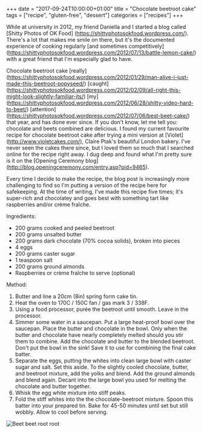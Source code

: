 +++
date = "2017-09-24T10:00:00+01:00"
title = "Chocolate beetroot cake"
tags = ["recipe", "gluten-free", "dessert"]
categories = ["recipes"]
+++

While at university in 2012, my friend Daniella and I started a blog called [Shitty Photos of OK Food] (https://shittyphotosokfood.wordpress.com/). There's a lot that makes me smile on there, but it's the documented experience of cooking regularly [and sometimes competitively] (https://shittyphotosokfood.wordpress.com/2012/07/13/battle-lemon-cake/) with a great friend that I'm especially glad to have.

Chocolate beetroot cake [really] (https://shittyphotosokfood.wordpress.com/2012/01/29/man-alive-i-just-made-this-beetroot-popyseed/) [caught] (https://shittyphotosokfood.wordpress.com/2012/02/09/all-right-this-might-look-slightly-familiar-its/)  [my] (https://shittyphotosokfood.wordpress.com/2012/06/28/shitty-video-hard-to-beet/) [attention] (https://shittyphotosokfood.wordpress.com/2012/07/06/best-beet-cake/) that year, and has done ever since. If you don't know, let me tell you: chocolate and beets combined are delicious. I found my current favourite recipe for chocolate beetroot cake after trying a mini version at [Violet] (http://www.violetcakes.com/), Claire Ptak's beautiful London bakery. I've never seen the cakes there since, but I loved them so much that I searched online for the recipe right away. I dug deep and found what I'm pretty sure is it on the [Opening Ceremony blog] (http://blog.openingceremony.com/entry.asp?pid=9465).

Every time I decide to make the recipe, the blog post is increasingly more challenging to find so I'm putting a version of the recipe here for safekeeping. At the time of writing, I've made this recipe five times; it's super-rich and chocolatey and goes best with something tart like raspberries and/or crème fraîche.

Ingredients:

* 200 grams cooked and peeled beetroot
* 200 grams unsalted butter
* 200 grams dark chocolate (70% cocoa solids), broken into pieces
* 4 eggs
* 200 grams caster sugar
* 1 teaspoon salt
* 200 grams ground almonds
* Raspberries or crème fraîche to serve (optional)

Method:

1. Butter and line a 20cm (8in) spring form cake tin.
2. Heat the oven to 170C / 150C fan / gas mark 3 / 338F.
3. Using a food processor, purée the beetroot until smooth. Leave in the processor.
4. Simmer some water in a saucepan. Put a large heat-proof bowl over the saucepan. Place the butter and chocolate in the bowl. Only when the butter and chocolate have nearly completely melted should you stir them to combine. Add the chocolate and butter to the blended beetroot. Don't put the bowl in the sink! Save it to use for combining the final cake batter.
5. Separate the eggs, putting the whites into clean large bowl with caster sugar and salt. Set this aside. To the slightly cooled chocolate, butter, and beetroot mixture, add the yolks and blend. Add the ground almonds and blend again. Decant into the large bowl you used for melting the chocolate and butter together.
6. Whisk the egg white mixture into stiff peaks.
7. Fold the stiff whites into the the chocolate-beetroot mixture. Spoon this batter into your prepared tin. Bake for 45-50 minutes until set but still wobbly. Allow to cool before serving.

![Beet beet root root](/images/choc-beet.jpg)
